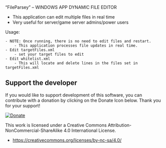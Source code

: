 “FileParsey” – WINDOWS APP DYNAMIC FILE EDITOR

 - This application can edit multiple files in real time
 - Very useful for server/game server admins/power users
 
Usage:

	- NOTE: Once running, there is no need to edit files and restart.  
		- This application processes file updates in real time.
	- Edit targetFiles.xml
		- set your target files to edit
	- Edit whitelist.xml
		- This will locate and delete lines in the files set in targetFiles.xml 
   
Support the developer
---
If you would like to support development of this software, you can contribute with a donation by clicking on the Donate Icon below. Thank you for your support!

[![Donate](https://www.paypalobjects.com/en_US/i/btn/btn_donate_LG.gif)](https://www.paypal.com/cgi-bin/webscr?cmd=_s-xclick&hosted_button_id=PXV8MLB5KR5WG)


This work is licensed under a Creative Commons Attribution-NonCommercial-ShareAlike 4.0 International License.
  - https://creativecommons.org/licenses/by-nc-sa/4.0/
